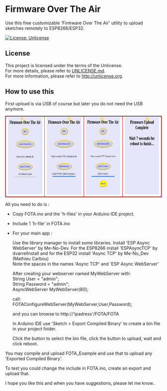 # Firmware Over The Air

Use this free customizable 'Firmware Over The Air' utility to upload sketches remotely to ESP8266/ESP32.

[![License: Unlicense](https://img.shields.io/badge/license-Unlicense-blue.svg)](http://unlicense.org/)

## License

This project is licensed under the terms of the Unlicense.
<br>For more details, please refer to [UNLICENSE.md](UNLICENSE.md).
<br>For more information, please refer to <http://unlicense.org>.

## How to use this

First upload is via USB of course but later you do not need the USB anymore.

<table border = 1 bordercolor ="red" align = center>
<tr>
<td>
<img width="200" height="250" src="./images/image-01.png">
</td>
<td>
<img width="200" height="250" src="./images/image-02.png">
</td>
<td>
<img width="200" height="250" src="./images/image-03.png">
</td>
<td>
<img width="200" height="250" src="./images/image-04.png">
</td>
</tr>
</table>

All you need to do is :

- Copy FOTA.ino and the 'h-files' in your Arduino IDE project.
- Include 1 'h-file' in FOTA.ino

- For your main app :

  Use the library manager to install some libraries. 
  Install 'ESP Async WebServer' by Me-No-Dev.
  For the ESP8266 install 'ESPAsyncTCP' by dvarrelInstall and for the ESP32 
  install 'Async TCP' by Me-No_Dev (Mathieu Carbou)<br>Note the spaces in the names 'Async TCP' and 'ESP Async WebServer'

  After creating your webserver named MyWebServer with:
    <br>String User = "admin";
    <br>String Password = "admin";
    <br>AsyncWebServer MyWebServer(80);

  call:
    <br>FOTAConfigureWebServer(MyWebServer,User,Password); 

  and you can browse to http://'ipadress'/FOTA/FOTA

  In Arduino IDE use 'Sketch > Export Compiled Binary' to create a bin file in your project folder.

  Click the button to select the bin file, click the button to upload, wait and click reboot.

You may compile and upload FOTA_Example and use that to upload any 'Exported Compiled Binary'.

To test you could change the include in FOTA.ino, create an export and upload that.

I hope you like this and when you have suggestions, please let me know.. 